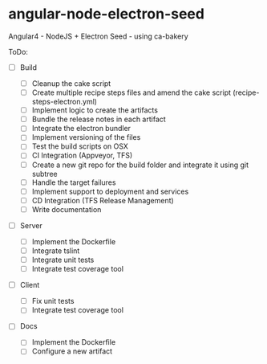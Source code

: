 # angular-node-electron-seed
Angular4 - NodeJS + Electron Seed - using ca-bakery

ToDo:

-[ ] Build

    - [ ] Cleanup the cake script
    - [ ] Create multiple recipe steps files and amend the cake script (recipe-steps-electron.yml)
    - [ ] Implement logic to create the artifacts
    - [ ] Bundle the release notes in each artifact
    - [ ] Integrate the electron bundler
    - [ ] Implement versioning of the files
    - [ ] Test the build scripts on OSX
    - [ ] CI Integration (Appveyor, TFS)
    - [ ] Create a new git repo for the build folder and integrate it using git subtree
    - [ ] Handle the target failures
    - [ ] Implement support to deployment and services
    - [ ] CD Integration (TFS Release Management)
    - [ ] Write documentation

-[ ] Server

    - [ ] Implement the Dockerfile
    - [ ] Integrate tslint
    - [ ] Integrate unit tests
    - [ ] Integrate test coverage tool

-[ ] Client

    - [ ] Fix unit tests
    - [ ] Integrate test coverage tool

-[ ] Docs

    - [ ] Implement the Dockerfile
    - [ ] Configure a new artifact
